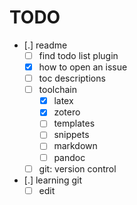 # TODO

- [.] readme
  - [ ] find todo list plugin
  - [x] how to open an issue
  - [ ] toc descriptions
  - [ ] toolchain
    - [x] latex
    - [x] zotero
    - [ ] templates
    - [ ] snippets
    - [ ] markdown
    - [ ] pandoc
  - [ ] git: version control
- [.] learning git
  - [ ] edit
